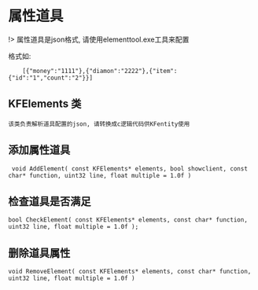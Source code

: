 # 属性道具

!> 属性道具是json格式, 请使用elementtool.exe工具来配置
	
格式如:
	
	    [{"money":"1111"},{"diamon":"2222"},{"item":{"id":"1","count":"2"}}]

## KFElements 类

	该类负责解析道具配置的json, 请转换成c逻辑代码供KFentity使用


## 添加属性道具

	 void AddElement( const KFElements* elements, bool showclient, const char* function, uint32 line, float multiple = 1.0f )

## 检查道具是否满足
	
	bool CheckElement( const KFElements* elements, const char* function, uint32 line, float multiple = 1.0f );

## 删除道具属性

	void RemoveElement( const KFElements* elements, const char* function, uint32 line, float multiple = 1.0f )